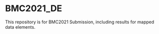# BMC2021_DE
This repository is for BMC2021 Submission, including results for mapped data elements.
